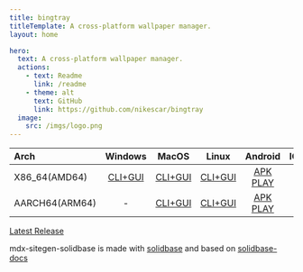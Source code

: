 ```yaml
---
title: bingtray
titleTemplate: A cross-platform wallpaper manager.
layout: home

hero:
  text: A cross-platform wallpaper manager.
  actions:
    - text: Readme
      link: /readme
    - theme: alt
      text: GitHub
      link: https://github.com/nikescar/bingtray
  image:
    src: /imgs/logo.png
---
```


| Arch          | Windows        | MacOS         | Linux        | Android        | IOS         |
|:--------------|:--------------:|:-------------:|:------------:|:--------------:|--------------:|
| X86_64(AMD64) | [CLI+GUI](https://github.com/nikescar/bingtray/releases/latest/download/bingtray-x86_64-pc-windows-msvc.tar.gz) | [CLI+GUI](https://github.com/nikescar/bingtray/releases/latest/download/bingtray-x86_64-apple-darwin.tar.gz) | [CLI+GUI](https://github.com/nikescar/bingtray/releases/latest/download/bingtray-x86_64-unknown-linux-musl.tar.gz) | [APK](https://github.com/nikescar/bingtray/releases/latest/download/bingtray-all-signed.apk) [PLAY](https://play.google.com/store/apps/details?id=pe.nikescar.bingtray) | - |
| AARCH64(ARM64)| - | [CLI+GUI](https://github.com/nikescar/bingtray/releases/latest/download/bingtray-aarch64-apple-darwin.tar.gz) | [CLI+GUI](https://github.com/nikescar/bingtray/releases/latest/download/bingtray-aarch64-linux-android.tar.gz) | [APK](https://github.com/nikescar/bingtray/releases/latest/download/bingtray-all-signed.apk) [PLAY](https://play.google.com/store/apps/details?id=pe.nikescar.bingtray) | - |

[Latest Release](https://github.com/nikescar/bingtray/releases)<br/>


mdx-sitegen-solidbase is made with [solidbase](https://solidbase.dev/) and based on [solidbase-docs](https://github.com/kobaltedev/solidbase/tree/main/docs)